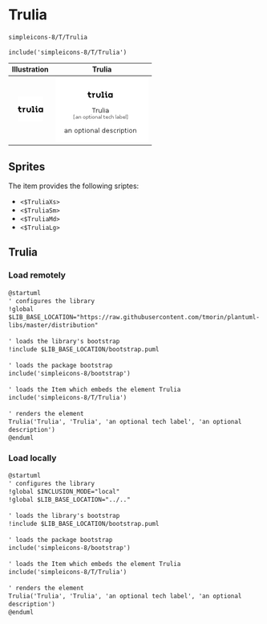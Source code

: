 # Trulia


```text
simpleicons-8/T/Trulia
```

```text
include('simpleicons-8/T/Trulia')
```



| Illustration | Trulia |
| :---: | :---: |
| ![illustration for Illustration](../../simpleicons-8/T/Trulia.png) | ![illustration for Trulia](../../simpleicons-8/T/Trulia.Local.png) |



## Sprites
The item provides the following sriptes:

- `<$TruliaXs>`
- `<$TruliaSm>`
- `<$TruliaMd>`
- `<$TruliaLg>`





## Trulia

### Load remotely
```plantuml
@startuml
' configures the library
!global $LIB_BASE_LOCATION="https://raw.githubusercontent.com/tmorin/plantuml-libs/master/distribution"

' loads the library's bootstrap
!include $LIB_BASE_LOCATION/bootstrap.puml

' loads the package bootstrap
include('simpleicons-8/bootstrap')

' loads the Item which embeds the element Trulia
include('simpleicons-8/T/Trulia')

' renders the element
Trulia('Trulia', 'Trulia', 'an optional tech label', 'an optional description')
@enduml
```

### Load locally
```plantuml
@startuml
' configures the library
!global $INCLUSION_MODE="local"
!global $LIB_BASE_LOCATION="../.."

' loads the library's bootstrap
!include $LIB_BASE_LOCATION/bootstrap.puml

' loads the package bootstrap
include('simpleicons-8/bootstrap')

' loads the Item which embeds the element Trulia
include('simpleicons-8/T/Trulia')

' renders the element
Trulia('Trulia', 'Trulia', 'an optional tech label', 'an optional description')
@enduml
```

